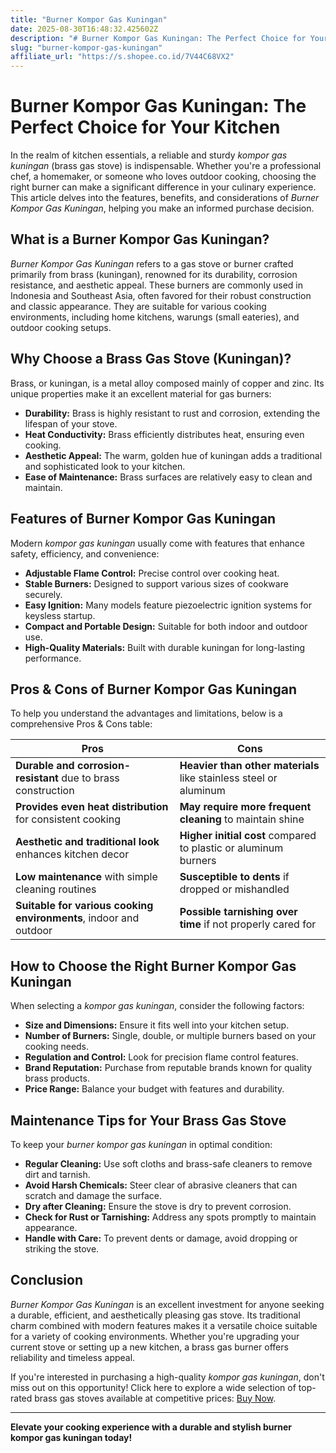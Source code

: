 ```yaml
---
title: "Burner Kompor Gas Kuningan"
date: 2025-08-30T16:48:32.425602Z
description: "# Burner Kompor Gas Kuningan: The Perfect Choice for Your Kitchen..."
slug: "burner-kompor-gas-kuningan"
affiliate_url: "https://s.shopee.co.id/7V44C68VX2"
---
```

# Burner Kompor Gas Kuningan: The Perfect Choice for Your Kitchen

In the realm of kitchen essentials, a reliable and sturdy *kompor gas kuningan* (brass gas stove) is indispensable. Whether you're a professional chef, a homemaker, or someone who loves outdoor cooking, choosing the right burner can make a significant difference in your culinary experience. This article delves into the features, benefits, and considerations of *Burner Kompor Gas Kuningan*, helping you make an informed purchase decision.

## What is a Burner Kompor Gas Kuningan?

*Burner Kompor Gas Kuningan* refers to a gas stove or burner crafted primarily from brass (kuningan), renowned for its durability, corrosion resistance, and aesthetic appeal. These burners are commonly used in Indonesia and Southeast Asia, often favored for their robust construction and classic appearance. They are suitable for various cooking environments, including home kitchens, warungs (small eateries), and outdoor cooking setups.

## Why Choose a Brass Gas Stove (Kuningan)?

Brass, or kuningan, is a metal alloy composed mainly of copper and zinc. Its unique properties make it an excellent material for gas burners:

- **Durability:** Brass is highly resistant to rust and corrosion, extending the lifespan of your stove.
- **Heat Conductivity:** Brass efficiently distributes heat, ensuring even cooking.
- **Aesthetic Appeal:** The warm, golden hue of kuningan adds a traditional and sophisticated look to your kitchen.
- **Ease of Maintenance:** Brass surfaces are relatively easy to clean and maintain.

## Features of Burner Kompor Gas Kuningan

Modern *kompor gas kuningan* usually come with features that enhance safety, efficiency, and convenience:

- **Adjustable Flame Control:** Precise control over cooking heat.
- **Stable Burners:** Designed to support various sizes of cookware securely.
- **Easy Ignition:** Many models feature piezoelectric ignition systems for keysless startup.
- **Compact and Portable Design:** Suitable for both indoor and outdoor use.
- **High-Quality Materials:** Built with durable kuningan for long-lasting performance.

## Pros & Cons of Burner Kompor Gas Kuningan

To help you understand the advantages and limitations, below is a comprehensive Pros & Cons table:

| **Pros** | **Cons** |
|--------------|--------------|
| **Durable and corrosion-resistant** due to brass construction | **Heavier than other materials** like stainless steel or aluminum |
| **Provides even heat distribution** for consistent cooking | **May require more frequent cleaning** to maintain shine |
| **Aesthetic and traditional look** enhances kitchen decor | **Higher initial cost** compared to plastic or aluminum burners |
| **Low maintenance** with simple cleaning routines | **Susceptible to dents** if dropped or mishandled |
| **Suitable for various cooking environments**, indoor and outdoor | **Possible tarnishing over time** if not properly cared for |

## How to Choose the Right Burner Kompor Gas Kuningan

When selecting a *kompor gas kuningan*, consider the following factors:

- **Size and Dimensions:** Ensure it fits well into your kitchen setup.
- **Number of Burners:** Single, double, or multiple burners based on your cooking needs.
- **Regulation and Control:** Look for precision flame control features.
- **Brand Reputation:** Purchase from reputable brands known for quality brass products.
- **Price Range:** Balance your budget with features and durability.

## Maintenance Tips for Your Brass Gas Stove

To keep your *burner kompor gas kuningan* in optimal condition:

- **Regular Cleaning:** Use soft cloths and brass-safe cleaners to remove dirt and tarnish.
- **Avoid Harsh Chemicals:** Steer clear of abrasive cleaners that can scratch and damage the surface.
- **Dry after Cleaning:** Ensure the stove is dry to prevent corrosion.
- **Check for Rust or Tarnishing:** Address any spots promptly to maintain appearance.
- **Handle with Care:** To prevent dents or damage, avoid dropping or striking the stove.

## Conclusion

*Burner Kompor Gas Kuningan* is an excellent investment for anyone seeking a durable, efficient, and aesthetically pleasing gas stove. Its traditional charm combined with modern features makes it a versatile choice suitable for a variety of cooking environments. Whether you're upgrading your current stove or setting up a new kitchen, a brass gas burner offers reliability and timeless appeal.

If you're interested in purchasing a high-quality *kompor gas kuningan*, don't miss out on this opportunity! Click here to explore a wide selection of top-rated brass gas stoves available at competitive prices: [Buy Now](https://s.shopee.co.id/7V44C68VX2).

---

**Elevate your cooking experience with a durable and stylish burner kompor gas kuningan today!**
